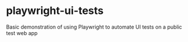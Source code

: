 # playwright-ui-tests
Basic demonstration of using Playwright to automate UI tests on a public test web app
